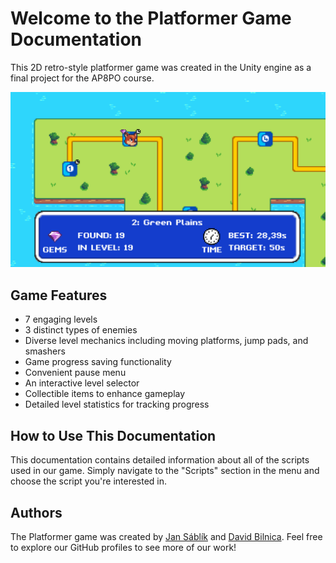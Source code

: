 # Welcome to the Platformer Game Documentation

This 2D retro-style platformer game was created in the Unity engine as a final project for the AP8PO course.

![Game Screenshot](images/game_screenshot.png)

## Game Features

- 7 engaging levels
- 3 distinct types of enemies
- Diverse level mechanics including moving platforms, jump pads, and smashers
- Game progress saving functionality
- Convenient pause menu
- An interactive level selector
- Collectible items to enhance gameplay
- Detailed level statistics for tracking progress

## How to Use This Documentation

This documentation contains detailed information about all of the scripts used in our game. Simply navigate to the "Scripts" section in the menu and choose the script you're interested in.

## Authors

The Platformer game was created by [Jan Sáblík](https://github.com/sablikj) and [David Bilnica](https://github.com/dbilnica). Feel free to explore our GitHub profiles to see more of our work!
